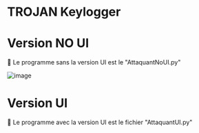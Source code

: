 # TROJAN Keylogger

# Version NO UI
💾 Le programme sans la version UI est le "AttaquantNoUI.py"

![image](https://user-images.githubusercontent.com/112429397/201397638-f2710402-9b3c-48a7-b3d2-c91db84631d3.png)


# Version UI
💾 Le programme avec la version UI est le fichier "AttaquantUI.py"

